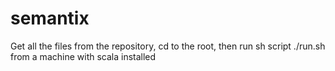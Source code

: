 # semantix
Get all the files from the repository, cd to the root, then run sh script
./run.sh from a machine with scala installed
